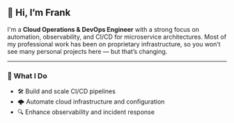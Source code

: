 
## 👋 Hi, I’m Frank

I'm a **Cloud Operations & DevOps Engineer** with a strong focus on automation, observability, and CI/CD for microservice architectures. Most of my professional work has been on proprietary infrastructure, so you won’t see many personal projects here — but that’s changing.

---

### 🔧 What I Do
- 🛠️ Build and scale CI/CD pipelines
- 🌩️ Automate cloud infrastructure and configuration
- 🔍 Enhance observability and incident response
<!--
- 🧪 Tinker in my homelab with open source tools

---

### 🏡 Homelab Enthusiast
Though I’ve spent most of my career in cloud-native environments, running my own hardware has been a liberating experience. I'm in full control — from the OS up — and it's been an incredible learning opportunity to experiment with different tools, architectures, and deployment strategies.

Right now, I'm particularly into:
- 🔄 **Proxmox VE** – my current favorite playground: [community-scripts/ProxmoxVE](https://github.com/community-scripts/ProxmoxVE)
- 🐳 **Containerization & Orchestration** – Docker, Kubernetes, FluxCD, and more
- 📊 **Observability** – Grafana, Prometheus, and custom dashboards
- 🌐 **Self-hosting** – From NGINX to Portainer and beyond

---

### 🌱 Inspired By
The open source community drives so much of my learning. Some of my favorite GitHub creators:
- [@geerlingguy](https://github.com/geerlingguy)
- [@mischavandenburg](https://github.com/mischavandenburg)
- [@timothystewart6](https://github.com/timothystewart6)
- [@ChristianLempa](https://github.com/ChristianLempa)
- [@ThePrimeagen](https://github.com/ThePrimeagen)

---

### ✍️ Coming Soon
I’m planning to document more of my journey — both in homelab experimentation and DevOps insights — over at [frankpejril.com](https://frankpejril.com). Expect more public repos soon with configurations, experiments, and tools I use every day.

Thanks for stopping by!

-->
